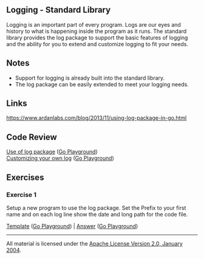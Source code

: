 ## Logging - Standard Library

Logging is an important part of every program. Logs are our eyes and history to what is happening inside the program as it runs. The standard library provides the log package to support the basic features of logging and the ability for you to extend and customize logging to fit your needs.

## Notes

* Support for logging is already built into the standard library.
* The log package can be easily extended to meet your logging needs.

## Links

https://www.ardanlabs.com/blog/2013/11/using-log-package-in-go.html

## Code Review

[Use of log package](example1/example1.go) ([Go Playground](https://play.golang.org/p/kMNTzPzUQ4f))  
[Customizing your own log](example2/example2.go) ([Go Playground](https://play.golang.org/p/0mGWMk2mRhG))

## Exercises

### Exercise 1

Setup a new program to use the log package. Set the Prefix to your first name and on each log line show the date and long path for the code file.

[Template](exercises/template1/template1.go) ([Go Playground](https://play.golang.org/p/l8WR5_OGIpQ)) | 
[Answer](exercises/exercise1/exercise1.go) ([Go Playground](https://play.golang.org/p/vKZ7GHyZ5Sc))
___
All material is licensed under the [Apache License Version 2.0, January 2004](http://www.apache.org/licenses/LICENSE-2.0).